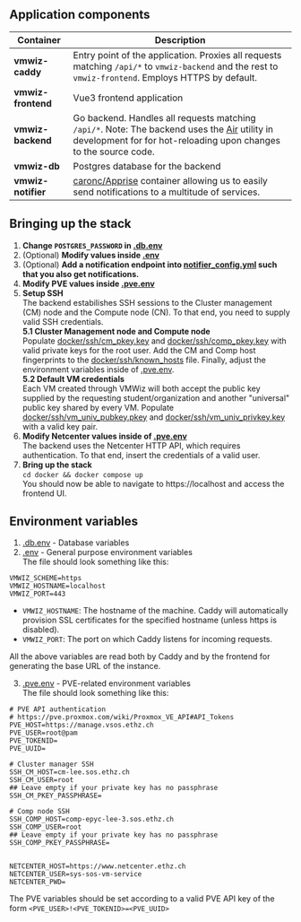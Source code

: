





## Application components
| Container | Description |
| --- | ----------- |
| **vmwiz-caddy** | Entry point of the application. Proxies all requests matching `/api/*` to `vmwiz-backend` and the rest to `vmwiz-frontend`. Employs HTTPS by default. |
| **vmwiz-frontend** | Vue3 frontend application |
| **vmwiz-backend** | Go backend. Handles all requests matching `/api/*`. Note: The backend uses the [Air](https://github.com/air-verse/air) utility in development for for hot-reloading upon changes to the source code. |
| **vmwiz-db** | Postgres database for the backend |
| **vmwiz-notifier** | [caronc/Apprise](https://github.com/caronc/apprise) container allowing us to easily send notifications to a multitude of services.


## Bringing up the stack
1. **Change `POSTGRES_PASSWORD` in [.db.env](/.db.env)**
2. (Optional) **Modify values inside [.env](.env)**
3. (Optional) **Add a notification endpoint into [notifier_config.yml](/docker/notifier_config.yml) such that you also get notifications.**
4. **Modify PVE values inside [.pve.env](.pve.env)**
5. **Setup SSH**\
The backend estabilishes SSH sessions to the Cluster management (CM) node and the Compute node (CN). To that end, you need to supply valid SSH credentials.\
  **5.1 Cluster Management node and Compute node**\
  Populate [docker/ssh/cm_pkey.key](docker/ssh/cm_pkey.key) and [docker/ssh/comp_pkey.key](docker/ssh/comp_pkey.key) with valid private keys for the root user.
  Add the CM and Comp host fingerprints to the [docker/ssh/known_hosts](docker/ssh/known_hosts) file. Finally, adjust the environment variables inside of [.pve.env](.pve.env).\
  **5.2 Default VM credentials**\
  Each VM created through VMWiz will both accept the public key supplied by the requesting student/organization and another "universal" public key shared by every VM.
  Populate [docker/ssh/vm_univ_pubkey.pkey](docker/ssh/vm_univ_pubkey.pkey) and [docker/ssh/vm_univ_privkey.key](docker/ssh/vm_univ_privkey.pkey) with a valid key pair.
1. **Modify Netcenter values inside of [.pve.env](.pve.env)**\
The backend uses the Netcenter HTTP API, which requires authentication. To that end, insert the credentials of a valid user. 
1. **Bring up the stack**\
`cd docker && docker compose up`\
You should now be able to navigate to https://localhost and access the frontend UI.

## Environment variables
1. [.db.env](/.db.env) - Database variables
2. [.env](.env) - General purpose environment variables\
The file should look something like this:
```env
VMWIZ_SCHEME=https
VMWIZ_HOSTNAME=localhost
VMWIZ_PORT=443
```
- `VMWIZ_HOSTNAME`: The hostname of the machine. Caddy will automatically provision SSL certificates for the specified hostname (unless https is disabled).
- `VMWIZ_PORT`: The port on which Caddy listens for incoming requests.

All the above variables are read both by Caddy and by the frontend for generating the base URL of the instance.

3. [.pve.env](.pve.env) - PVE-related environment variables\
The file should look something like this:
```env
# PVE API authentication
# https://pve.proxmox.com/wiki/Proxmox_VE_API#API_Tokens
PVE_HOST=https://manage.vsos.ethz.ch
PVE_USER=root@pam
PVE_TOKENID=
PVE_UUID=

# Cluster manager SSH
SSH_CM_HOST=cm-lee.sos.ethz.ch 
SSH_CM_USER=root
## Leave empty if your private key has no passphrase
SSH_CM_PKEY_PASSPHRASE=

# Comp node SSH
SSH_COMP_HOST=comp-epyc-lee-3.sos.ethz.ch
SSH_COMP_USER=root
## Leave empty if your private key has no passphrase
SSH_COMP_PKEY_PASSPHRASE=


NETCENTER_HOST=https://www.netcenter.ethz.ch
NETCENTER_USER=sys-sos-vm-service
NETCENTER_PWD=
```

The PVE variables should be set according to a valid PVE API key of the form `<PVE_USER>!<PVE_TOKENID>=<PVE_UUID>`

